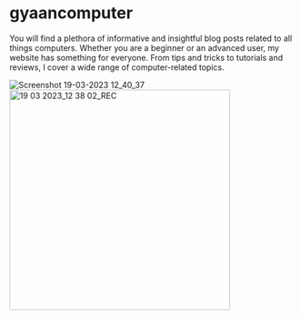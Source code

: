 # gyaancomputer
You will find a plethora of informative and insightful blog posts related to all things computers. Whether you are a beginner or an advanced user, my website has something for everyone. From tips and tricks to tutorials and reviews, I cover a wide range of computer-related topics.


![Screenshot 19-03-2023 12_40_37](https://user-images.githubusercontent.com/91693626/226159852-8bca073e-be66-44ec-be0d-ef5abfb160a7.png)
<img width="388" alt="19 03 2023_12 38 02_REC" src="https://user-images.githubusercontent.com/91693626/226159856-bd422c3a-37b5-4642-a77b-e321f29ad301.png">
